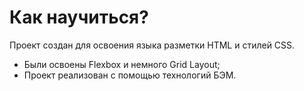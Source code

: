 # Как научиться?
Проект создан для освоения языка разметки HTML и стилей CSS. 

* Были освоены Flexbox и немного Grid Layout;
* Проект реализован с помощью технологий БЭМ.